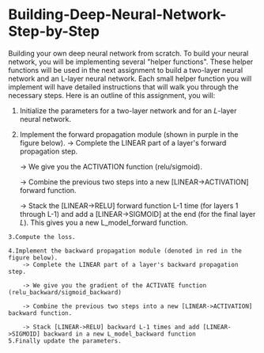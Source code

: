 # Building-Deep-Neural-Network-Step-by-Step
Building your own deep neural network from scratch.
To build your neural network, you will be implementing several "helper functions". These helper functions will be used in the next assignment to build a two-layer neural network and an L-layer neural network. Each small helper function you will implement will have detailed instructions that will walk you through the necessary steps. Here is an outline of this assignment, you will:

   1. Initialize the parameters for a two-layer network and for an $L$-layer neural network.
   2. Implement the forward propagation module (shown in purple in the figure below).
        -> Complete the LINEAR part of a layer's forward propagation step.
        
        -> We give you the ACTIVATION function (relu/sigmoid).
        
        -> Combine the previous two steps into a new [LINEAR->ACTIVATION] forward function.
        
        -> Stack the [LINEAR->RELU] forward function L-1 time (for layers 1 through L-1) and add a [LINEAR->SIGMOID] at the end      (for the final layer $L$). This gives you a new L_model_forward function.
    
    3.Compute the loss.
    
    4.Implement the backward propagation module (denoted in red in the figure below).
        -> Complete the LINEAR part of a layer's backward propagation step.
        
        -> We give you the gradient of the ACTIVATE function (relu_backward/sigmoid_backward)
        
        -> Combine the previous two steps into a new [LINEAR->ACTIVATION] backward function.
        
        -> Stack [LINEAR->RELU] backward L-1 times and add [LINEAR->SIGMOID] backward in a new L_model_backward function
    5.Finally update the parameters.


